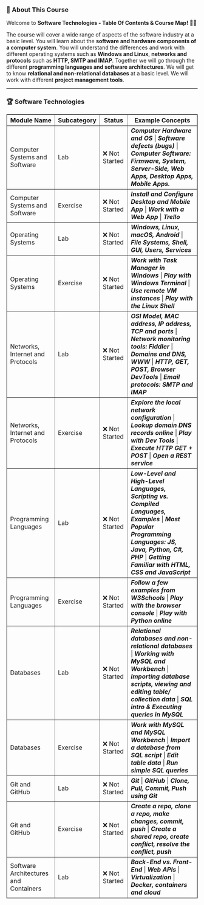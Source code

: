 <h3>📖 About This Course</h3>
<p>Welcome to <b>Software Technologies - Table Of Contents & Course Map!</b> 👨‍💻</p>
<p>The course will cover a wide range of aspects of the software industry at a basic level. You will learn about the <b>software and hardware components of a computer system</b>. You will understand the differences and work with different operating systems such as <b>Windows and Linux</b>, <b>networks and protocols</b> such as <b>HTTP, SMTP and IMAP</b>. Together we will go through the different <b>programming languages ​​and software architectures</b>. We will get to know <b>relational and non-relational databases</b> at a basic level. We will work with different <b>project management tools</b>.</p>
<hr>
<h3>🏆 Software Technologies</h3>
<table border="1">
  <thead>
    <tr>
      <th>Module Name</th>
      <th>Subcategory</th>
      <th>Status</th>
      <th>Example Concepts</th>
    </tr>
  </thead>
  <tbody>
    <tr>
      <td>Computer Systems and Software</td>
      <td>Lab</td>
      <td>❌ Not Started</td>
      <td><b><i>Computer Hardware and OS</i></b> | <b><i>Software defects (bugs)</i></b> | <b><i>Computer Software: Firmware, System, Server-Side, Web Apps, Desktop Apps, Mobile Apps.</i></b></td>
    </tr>
    <tr>
      <td>Computer Systems and Software</td>
      <td>Exercise</td>
      <td>❌ Not Started</td>
      <td><b><i>Install and Configure Desktop and Mobile App</i></b> | <b><i>Work with a Web App</i></b> | <b><i>Trello</i></b></td>
    </tr>
    <tr>
      <td>Operating Systems</td>
      <td>Lab</td>
      <td>❌ Not Started</td>
      <td><b><i>Windows, Linux, macOS, Android</i></b> | <b><i>File Systems, Shell, GUI, Users, Services</i></b></td>
    </tr>
    <tr>
      <td>Operating Systems</td>
      <td>Exercise</td>
      <td>❌ Not Started</td>
      <td><b><i>Work with Task Manager in Windows</i></b> | <b><i>Play with Windows Terminal</i></b> | <b><i>Use remote VM instances</i></b> | <b><i>Play with the Linux Shell</i></b></td>
    </tr>
    <tr>
      <td>Networks, Internet and Protocols</td>
      <td>Lab</td>
      <td>❌ Not Started</td>
      <td><b><i>OSI Model, MAC address, IP address, TCP and ports</b></i> | <b><i>Network monitoring tools: Fiddler</b></i> | <b><i>Domains and DNS, WWW</b></i> | <b><i>HTTP, GET, POST, Browser DevTools</i></b> | <b><i>Email protocols: SMTP and IMAP</i></b></td>
    </tr>
    <tr>
      <td>Networks, Internet and Protocols</td>
      <td>Exercise</td>
      <td>❌ Not Started</td>
      <td><b><i>Explore the local network configuration</i></b> | <b><i>Lookup domain DNS records online</i></b> | <b><i>Play with Dev Tools</i></b> | <b><i>Execute HTTP GET + POST</i></b> | <b><i>Open a REST service</i></b></td>
    </tr>
    <tr>
      <td>Programming Languages</td>
      <td>Lab</td>
      <td>❌ Not Started</td>
      <td><b><i>Low-Level and High-Level Languages, Scripting vs. Compiled Languages, Examples</i></b> | <b><i>Most Popular Programming Languages: JS, Java, Python, C#, PHP</i></b> | <b><i>Getting Familiar with HTML, CSS and JavaScript</i></b></td>
    </tr>
    <tr>
      <td>Programming Languages</td>
      <td>Exercise</td>
      <td>❌ Not Started</td>
      <td><b><i>Follow a few examples from W3Schools</i></b> | <b><i>Play with the browser console</i></b> | <b><i>Play with Python online</i></b></td>
    </tr>
    <tr>
      <td>Databases</td>
      <td>Lab</td>
      <td>❌ Not Started</td>
      <td><b><i>Relational databases and non-relational databases</i></b> | <b><i>Working with MySQL and Workbench</i></b> | <b><i>Importing database scripts, viewing and editing table/ collection data</i></b> | <b><i>SQL intro & Executing queries in MySQL</i></b></td>
    </tr>
    <tr>
      <td>Databases</td>
      <td>Exercise</td>
      <td>❌ Not Started</td>
      <td><b><i>Work with MySQL and MySQL Workbench</i></b> | <b><i>Import a database from SQL script</i></b> | <b><i>Edit table data</i></b> | <b><i>Run simple SQL queries</i></b></td>
    </tr>
    <tr>
      <td>Git and GitHub</td>
      <td>Lab</td>
      <td>❌ Not Started</td>
      <td><b><i>Git</i></b> | <b><i>GitHub</i></b> | <b><i>Clone, Pull, Commit, Push using Git</i></b></td>
    </tr>
    <tr>
      <td>Git and GitHub</td>
      <td>Exercise</td>
      <td>❌ Not Started</td>
      <td><b><i>Create a repo, clone a repo, make changes, commit, push</i></b> | <b><i>Create a shared repo, create conflict, resolve the conflict, push</i></b></td>
    </tr>
    <tr>
      <td>Software Architectures and Containers</td>
      <td>Lab</td>
      <td>❌ Not Started</td>
      <td><b><i>Back-End vs. Front-End</i></b> | <b><i>Web APIs</i></b> | <b><i>Virtualization</i></b> | <b><i>Docker, containers and cloud</i></b></td>
    </tr>
  </tbody>
</table>

